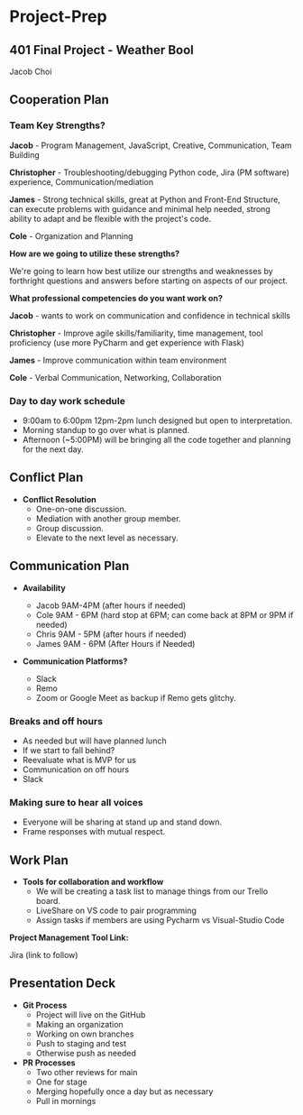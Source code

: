 # Project-Prep

## 401 Final Project - Weather Bool

Jacob Choi

## Cooperation Plan

### Team Key Strengths?

**Jacob** - Program Management, JavaScript, Creative, Communication, Team Building

**Christopher** - Troubleshooting/debugging Python code, Jira (PM software) experience, Communication/mediation

**James** - Strong technical skills, great at Python and Front-End Structure, can execute problems with guidance and minimal help needed, strong ability to adapt and be flexible with the project's code.

**Cole** - Organization and Planning 

**How are we going to utilize these strengths?**

We're going to learn how best utilize our strengths and weaknesses by forthright questions and answers before starting on aspects of our project.

**What professional competencies do you want work on?**

**Jacob** - wants to work on communication and confidence in technical skills

**Christopher** - Improve agile skills/familiarity, time management, tool proficiency (use more PyCharm and get experience with Flask)

**James** - Improve communication within team environment

**Cole** - Verbal Communication, Networking, Collaboration

### Day to day work schedule

* 9:00am to 6:00pm 12pm-2pm lunch designed but open to interpretation.
* Morning standup to go over what is planned.
* Afternoon (~5:00PM) will be bringing all the code together and planning for the next day.

## Conflict Plan

* **Conflict Resolution**
  * One-on-one discussion.
  * Mediation with another group member.
  * Group discussion.
  * Elevate to the next level as necessary.

## Communication Plan

* **Availability**
  * Jacob 9AM-4PM (after hours if needed)
  * Cole 9AM - 6PM (hard stop at 6PM; can come back at 8PM or 9PM if needed)
  * Chris 9AM - 5PM (after hours if needed)
  * James 9AM - 6PM (After Hours if Needed)

 
* **Communication Platforms?**
  * Slack
  * Remo
  * Zoom or Google Meet as backup if Remo gets glitchy.

### Breaks and off hours

* As needed but will have planned lunch
* If we start to fall behind?
* Reevaluate what is MVP for us
* Communication on off hours
* Slack

### Making sure to hear all voices

* Everyone will be sharing at stand up and stand down.
* Frame responses with mutual respect.
  
## Work Plan

* **Tools for collaboration and workflow**
  * We will be creating a task list to manage things from our Trello board.
  * LiveShare on VS code to pair programming
  * Assign tasks if members are using Pycharm vs Visual-Studio Code

**Project Management Tool Link:**

Jira (link to follow)

## Presentation Deck


* **Git Process**
  * Project will live on the GitHub
  * Making an organization
  * Working on own branches
  * Push to staging and test
  * Otherwise push as needed
* **PR Processes**
  * Two other reviews for main
  * One for stage
  * Merging hopefully once a day but as necessary
  * Pull in mornings


